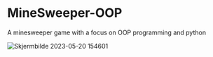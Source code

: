 # MineSweeper-OOP
A minesweeper game with a focus on OOP programming and python


![Skjermbilde 2023-05-20 154601](https://github.com/seysha-git/MineSweeper-OOP/assets/76451995/379cb317-b63a-41da-b290-1abf463af18d)
